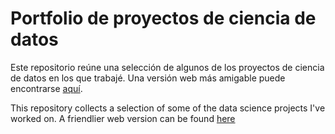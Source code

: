 # Portfolio de proyectos de ciencia de datos

Este repositorio reúne una selección de algunos de los proyectos de ciencia de datos en los que trabajé.
Una versión web más amigable puede encontrarse [aquí](https://fveliz86.github.io/ds/index.html).

This repository collects a selection of some of the data science projects I've worked on.
A friendlier web version can be found [here](https://fveliz86.github.io/ds/index.html)
